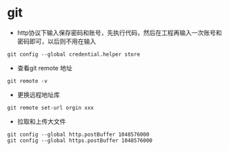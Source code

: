 # git

* http协议下输入保存密码和账号，先执行代码，然后在工程再输入一次账号和密码即可，以后则不用在输入
```shell
git config --global credential.helper store
```

* 查看git remote 地址
```shell
git remote -v
```

* 更换远程地址库
```shell
git remote set-url orgin xxx
```

* 拉取和上传大文件
```shell
git config --global http.postBuffer 1048576000
git config --global https.postBuffer 1048576000
```
